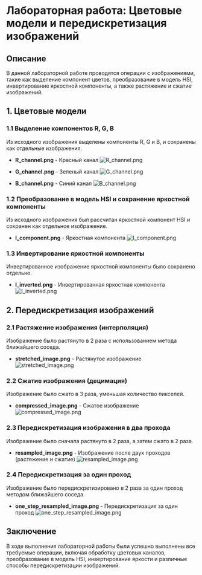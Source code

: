 # Лабораторная работа: Цветовые модели и передискретизация изображений

## Описание

В данной лабораторной работе проводятся операции с изображениями, такие как выделение компонент цветов, преобразование в модель HSI, инвертирование яркостной компоненты, а также растяжение и сжатие изображений. 

## 1. Цветовые модели

### 1.1 Выделение компонентов R, G, B

Из исходного изображения выделены компоненты R, G и B, и сохранены как отдельные изображения.

- **R_channel.png** - Красный канал
![R_channel.png](../pictures_results/R_channel.png)

- **G_channel.png** - Зеленый канал
![G_channel.png](../pictures_results/G_channel.png)

- **B_channel.png** - Синий канал
![B_channel.png](../pictures_results/B_channel.png)

### 1.2 Преобразование в модель HSI и сохранение яркостной компоненты

Из исходного изображения был рассчитан яркостной компонент HSI и сохранен как отдельное изображение.

- **I_component.png** - Яркостная компонента
![I_component.png](../pictures_results/I_component.png)

### 1.3 Инвертирование яркостной компоненты

Инвертированное изображение яркостной компоненты было сохранено отдельно.

- **I_inverted.png** - Инвертированная яркостная компонента
![I_inverted.png](../pictures_results/I_inverted.png)

## 2. Передискретизация изображений

### 2.1 Растяжение изображения (интерполяция)

Изображение было растянуто в 2 раза с использованием метода ближайшего соседа.

- **stretched_image.png** - Растянутое изображение
![stretched_image.png](../pictures_results/stretched_image.png)

### 2.2 Сжатие изображения (децимация)

Изображение было сжато в 3 раза, уменьшая количество пикселей.

- **compressed_image.png** - Сжатое изображение
![compressed_image.png](../pictures_results/compressed_image.png)

### 2.3 Передискретизация изображения в два прохода

Изображение было сначала растянуто в 2 раза, а затем сжато в 2 раза.

- **resampled_image.png** - Изображение после двух проходов (растяжение и сжатие)
![resampled_image.png](../pictures_results/resampled_image.png)

### 2.4 Передискретизация за один проход

Изображение было передискретизировано в 2 раза за один проход методом ближайшего соседа.

- **one_step_resampled_image.png** - Передискретизация за один проход
![one_step_resampled_image.png](../pictures_results/one_step_resampled_image.png)

## Заключение

В ходе выполнения лабораторной работы были успешно выполнены все требуемые операции, включая обработку цветовых каналов, преобразование в модель HSI, инвертирование яркости и различные способы передискретизации изображений.
